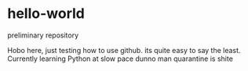 # hello-world
preliminary repository

Hobo here, just testing how to use github.
its quite easy to say the least. 
Currently learning Python at slow pace
dunno man quarantine is shite

